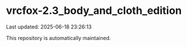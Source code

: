 # vrcfox-2.3_body_and_cloth_edition

Last updated: 2025-06-18 23:26:13

This repository is automatically maintained.
